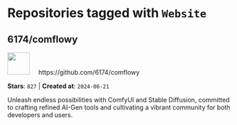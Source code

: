 # Repositories tagged with `Website`


## 6174/comflowy


<a href='https://github.com/6174/comflowy'>
<img src="https://avatars.githubusercontent.com/u/3872872?v=4" width="50" height="50"></a> &nbsp; &nbsp; https://github.com/6174/comflowy

**Stars**: `827` | **Created at**: `2024-06-21`


Unleash endless possibilities with ComfyUI and Stable Diffusion, committed to crafting refined AI-Gen tools and cultivating a vibrant community for both developers and users. 
